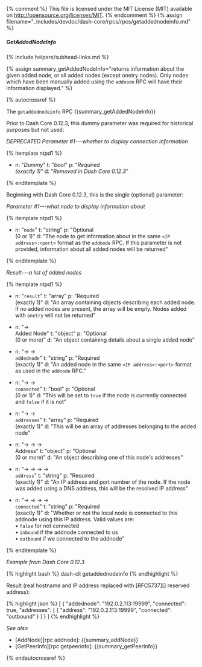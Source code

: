 {% comment %}
This file is licensed under the MIT License (MIT) available on
http://opensource.org/licenses/MIT.
{% endcomment %}
{% assign filename="_includes/devdoc/dash-core/rpcs/rpcs/getaddednodeinfo.md" %}

##### GetAddedNodeInfo
{% include helpers/subhead-links.md %}

<!-- __ -->

{% assign summary_getAddedNodeInfo="returns information about the given added node, or all added nodes (except onetry nodes). Only nodes which have been manually added using the `addnode` RPC will have their information displayed." %}

{% autocrossref %}

The `getaddednodeinfo` RPC {{summary_getAddedNodeInfo}}

Prior to Dash Core 0.12.3, this dummy parameter was required for historical purposes but not used:

*DEPRECATED Parameter #1---whether to display connection information*

{% itemplate ntpd1 %}
- n: "_Dummy_"
  t: "_bool_"
  p: "_Required<br>(exactly 1)_"
  d: "_Removed in Dash Core 0.12.3_"

{% enditemplate %}

Beginning with Dash Core 0.12.3, this is the single (optional) parameter:

*Parameter #1---what node to display information about*

{% itemplate ntpd1 %}
- n: "`node`"
  t: "string"
  p: "Optional<br>(0 or 1)"
  d: "The node to get information about in the same `<IP address>:<port>` format as the `addnode` RPC.  If this parameter is not provided, information about all added nodes will be returned"

{% enditemplate %}

*Result---a list of added nodes*

{% itemplate ntpd1 %}
- n: "`result`"
  t: "array"
  p: "Required<br>(exactly 1)"
  d: "An array containing objects describing each added node.  If no added nodes are present, the array will be empty.  Nodes added with `onetry` will not be returned"

- n: "→<br>Added Node<!--noref-->"
  t: "object"
  p: "Optional<br>(0 or more)"
  d: "An object containing details about a single added node"

- n: "→ →<br>`addednode`"
  t: "string"
  p: "Required<br>(exactly 1)"
  d: "An added node in the same `<IP address>:<port>` format as used in the `addnode` RPC."

- n: "→ →<br>`connected`"
  t: "bool"
  p: "Optional<br>(0 or 1)"
  d: "This will be set to `true` if the node is currently connected and `false` if it is not"

- n: "→ →<br>`addresses`"
  t: "array"
  p: "Required<br>(exactly 1)"
  d: "This will be an array of addresses<!--noref--> belonging to the added node"

- n: "→ → →<br>Address<!--noref-->"
  t: "object"
  p: "Optional<br>(0 or more)"
  d: "An object describing one of this node's addresses<!--noref-->"

- n: "→ → → →<br>`address`"
  t: "string"
  p: "Required<br>(exactly 1)"
  d: "An IP address and port number of the node.  If the node was added using a DNS address, this will be the resolved IP address"

- n: "→ → → →<br>`connected`"
  t: "string"
  p: "Required<br>(exactly 1)"
  d: "Whether or not the local node is connected to this addnode using this IP address.  Valid values are:<br>• `false` for not connected<br>• `inbound` if the addnode connected to us<br>• `outbound` if we connected to the addnode"

{% enditemplate %}

*Example from Dash Core 0.12.3*

{% highlight bash %}
dash-cli getaddednodeinfo
{% endhighlight %}

Result (real hostname and IP address replaced with [RFC5737][] reserved address):

{% highlight json %}
[
  {
    "addednode": "192.0.2.113:19999",
    "connected": true,
    "addresses": [
      {
        "address": "192.0.2.113:19999",
        "connected": "outbound"
      }
    ]
  }
]
{% endhighlight %}

*See also*

* [AddNode][rpc addnode]: {{summary_addNode}}
* [GetPeerInfo][rpc getpeerinfo]: {{summary_getPeerInfo}}

{% endautocrossref %}
